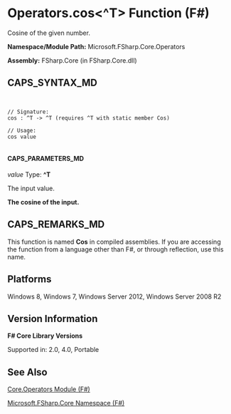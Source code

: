 # Operators.cos<^T> Function (F#)

Cosine of the given number.

**Namespace/Module Path:** Microsoft.FSharp.Core.Operators

**Assembly:** FSharp.Core (in FSharp.Core.dll)


## CAPS_SYNTAX_MD



```


// Signature:
cos : ^T -> ^T (requires ^T with static member Cos)

// Usage:
cos value


```



#### CAPS_PARAMETERS_MD
*value*
Type: **^T**


The input value.



**The cosine of the input.**
## CAPS_REMARKS_MD
This function is named **Cos** in compiled assemblies. If you are accessing the function from a language other than F#, or through reflection, use this name.


## Platforms
Windows 8, Windows 7, Windows Server 2012, Windows Server 2008 R2


## Version Information
**F# Core Library Versions**

Supported in: 2.0, 4.0, Portable




## See Also
[Core.Operators Module &#40;F&#35;&#41;](Core.Operators+Module+%28F%23%29.md)

[Microsoft.FSharp.Core Namespace &#40;F&#35;&#41;](Microsoft.FSharp.Core+Namespace+%28F%23%29.md)

